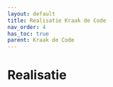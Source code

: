 ```yaml
---
layout: default
title: Realisatie Kraak de Code
nav_order: 4
has_toc: true
parent: Kraak de Code
---
```


# Realisatie